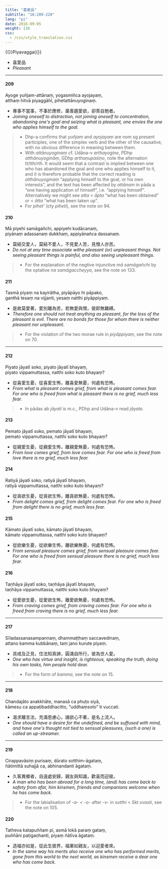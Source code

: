 ```yaml
---
title: "喜愛品"
subtitle: "16:209-220"
lang: "pi"
date: 2016-09-05
weight: 116
css:
  - /css/style_translation.css
---
```


{{<subtitle>}}Piyavagga{{</subtitle>}}

- 喜愛品
- *Pleasant*

---

#### 209

Ayoge yuñjam-attānaṃ, yogasmiñca ayojayaṃ,  
atthaṃ hitvā piyaggāhī, pihetattānuyoginaṃ.

- 專事不當事，不事於應修，棄善趨愛欲，卻羨自勉者。
- *Joining oneself to distraction, not joining oneself to concentration, abandoning one's goal and seizing what is pleasant, one envies the one who applies himself to the goal.*

> - Dhp-a confirms that *yuñjam* and *ayojayaṃ* are nom sg present participles, one of the simplex verb and the other of the causative, with no obvious difference in meaning between them.
> - With *attānuyoginaṃ* cf. Udāna-v *arthayogine*, PDhp *atthānuyogināṃ*, GDhp *arthaṇupaśiṇo*, note the alternation *tt/tth/rth*. It would seem that a contrast is implied between one who has abandoned the goal and one who applies himself to it, and it is therefore probable that the correct reading is *atthānuyoginaṃ* “applying himself to the goal, or his own interests”, and the text has been affected by *attānam* in pāda a “one having application of himself”, i.e. “applying himself”. Alternatively we might see *atta &lt;   āpta* “what has been obtained” or &lt; *ātta* “what has been taken up”.
> - For *pihet'* (cty *piheti*), see the note on 94.

#### 210

Mā piyehi samāgañchi, appiyehi kudācanaṃ,  
piyānaṃ adassanaṃ dukkhaṃ, appiyānañca dassanaṃ.

- 莫結交愛人，莫結不愛人，不見愛人苦，見憎人亦苦。
- *Do not at any time associate withe pleasant (or) unpleasant things. Not seeing pleasant things is painful, and also seeing unpleasant things.*

> - For the explanation of the negtive injunctive *mā samāgañchi* by the optative *na samāgaccheyya*, see the note on 133.

#### 211

Tasmā piyaṃ na kayirātha, piyāpāyo hi pāpako,  
ganthā tesaṃ na vijjanti, yesaṃ natthi piyāppiyaṃ.

- 是故莫愛著，愛別離為苦，若無愛與憎，彼即無羈縛。
- *Therefore one should not treat anything as pleasant, for the loss of the pleasant is evil. There are no bonds for those for whom there is neither pleasant nor unpleasant.*

> - For the violation of the two morae rule in *piyāppiyaṃ*, see the note on 70.

---

#### 212

Piyato jāyatī soko, piyato jāyatī bhayaṃ,  
piyato vippamuttassa, natthi soko kuto bhayaṃ?

- 從喜愛生憂，從喜愛生怖，離喜愛無憂，何處有恐怖。
- *From what is pleasant comes grief, from what is pleasant comes fear. For one who is freed from what is pleasant there is no grief, much less fear.*

> - In pādas ab *jāyatī* is m.c., PDhp and Udāna-v read *jāyate*.

#### 213

Pemato jāyatī soko, pemato jāyatī bhayaṃ,  
pemato vippamuttassa, natthi soko kuto bhayaṃ?

- 從親愛生憂，從親愛生怖，離親愛無憂，何處有恐怖。
- *From love comes grief, from love comes fear. For one who is freed from love there is no grief, much less fear.*

#### 214

Ratiyā jāyatī soko, ratiyā jāyatī bhayaṃ,  
ratiyā vippamuttassa, natthi soko kuto bhayaṃ?

- 從貪欲生憂，從貪欲生怖，離貪欲無憂，何處有恐怖。
- *From delight comes grief, from delight comes fear. For one who is freed from delight there is no grief, much less fear.*

#### 215

Kāmato jāyatī soko, kāmato jāyatī bhayaṃ,  
kāmato vippamuttassa, natthi soko kuto bhayaṃ?

- 從欲樂生憂，從欲樂生怖，離欲樂無憂，何處有恐怖。
- *From sensual pleasure comes grief, from sensual pleasure comes fear. For one who is freed from sensual pleasure there is no grief, much less fear.*

#### 216

Taṇhāya jāyatī soko, taṇhāya jāyatī bhayaṃ,  
taṇhāya vippamuttassa, natthi soko kuto bhayaṃ?

- 從愛欲生憂，從愛欲生怖，離愛欲無憂，何處有恐怖。
- *From craving comes grief, from craving comes fear. For one who is freed from craving there is no grief, much less fear.*

---

#### 217

Sīladassanasampannaṃ, dhammaṭṭhaṃ saccavedinaṃ,  
attano kamma kubbānaṃ, taṃ jano kurute piyaṃ.

- 具戒及正見，住法知真諦，圓滿自所行，彼為世人愛。
- *One who has virtue and insight, is righteous, speaking the truth, doing his own tasks, him people hold dear.*

> - For the form of *kamma*, see the note on 15.

---

#### 218

Chandajāto anakkhāte, manasā ca phuṭo siyā,  
kāmesu ca appaṭibaddhacitto, “uddhaṃsoto” ti vuccati.

- 渴求離言法，充滿思慮心，諸欲心不著，是名上流人。
- *One should have a desire for the undefined, and be suffused with mind, and have one's thought not tied to sensual pleasures, (such a one) is called an up-streamer.*

---

#### 219

Cirappavāsiṃ purisaṃ, dūrato sotthim-āgataṃ,  
ñātimittā suhajjā ca, abhinandanti āgataṃ.

- 久客異鄉者，自遠處安歸，親友與知識，歡喜而迎彼。
- *A man who has been abroad for a long time, (and) has come back to safety from afar, him kinsmen, friends and companions welcome when he has come back.*

> - For the labialisation of *-a- &lt; -o-* after *-v-* in *sotthi* &lt; Skt *svasti*, see the note on 105.

#### 220

Tatheva katapuññam pi, asmā lokā paraṃ gataṃ,  
puññāni paṭigaṇhanti, piyaṃ ñātīva āgataṃ.

- 造福亦如是，從此生彼界，福業如親友，以迎愛者來。
- *In the same way his merits also receive one who has performed merits, gone from this world to the next world, as kinsmen receive a dear one who has come back.*